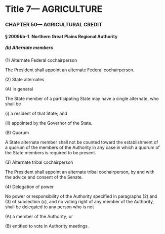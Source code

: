 
# Title 7— AGRICULTURE
### CHAPTER 50— AGRICULTURAL CREDIT
#### § 2009bb–1. Northern Great Plains Regional Authority
##### (b) Alternate members

(1) Alternate Federal cochairperson

The President shall appoint an alternate Federal cochairperson.

(2) State alternates

(A) In general

The State member of a participating State may have a single alternate, who shall be

(i) a resident of that State; and

(ii) appointed by the Governor of the State.

(B) Quorum

A State alternate member shall not be counted toward the establishment of a quorum of the members of the Authority in any case in which a quorum of the State members is required to be present.

(3) Alternate tribal cochairperson

The President shall appoint an alternate tribal cochairperson, by and with the advice and consent of the Senate.

(4) Delegation of power

No power or responsibility of the Authority specified in paragraphs (2) and (3) of subsection (c), and no voting right of any member of the Authority, shall be delegated to any person who is not

(A) a member of the Authority; or

(B) entitled to vote in Authority meetings.
